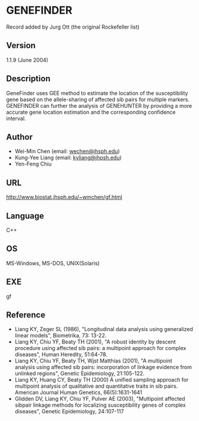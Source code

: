 # GENEFINDER
Record added by Jurg Ott (the original Rockefeller list)

## Version
1.1.9 (June 2004)

## Description
GeneFinder uses GEE method to estimate the location of the susceptibility gene based on the allele-sharing of affected sib pairs for multiple markers. GENEFINDER can further the analysis of GENEHUNTER by providing a more accurate gene location estimation and the corresponding confidence interval.

## Author
* Wei-Min Chen (email: wechen@jhsph.edu)
* Kung-Yee Liang (email: kyliang@jhpsh.edu)
* Yen-Feng Chiu

## URL
http://www.biostat.jhsph.edu/~wmchen/gf.html

## Language
C++

## OS
MS-Windows, MS-DOS, UNIX(Solaris)

## EXE
gf

## Reference
* Liang KY, Zeger SL (1986), "Longitudinal data analysis using generalized linear models", Biometrika, 73: 13-22.
* Liang KY, Chiu YF, Beaty TH (2001), "A robust identity by descent procedure using affected sib pairs: a multipoint approach for complex diseases", Human Heredity, 51:64-78.
* Liang KY, Chiu YF, Beaty TH, Wjst Matthias (2001), "A multipoint analysis using affected sib pairs: incorporation of linkage evidence from unlinked regions", Genetic Epidemiology, 21:105-122.
* Liang KY, Huang CY, Beaty TH (2000) A unified sampling approach for multipoint analysis of qualitative and quantitative traits in sib pairs. American Journal Human Genetics, 66(5):1631-1641
* Glidden DV, Liang KY, Chiu YF, Pulver AE (2003), "Multipoint affected sibpair linkage methods for localizing susceptibility genes of complex diseases", Genetic Epidemiology, 24:107-117